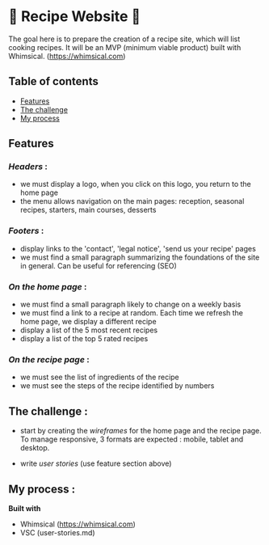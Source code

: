 # 🍪 Recipe Website 🍪

The goal here is to prepare the creation of a recipe site, which will list cooking recipes. It will be an MVP (minimum viable product) built with Whimsical. (https://whimsical.com)

## Table of contents

- [Features](#features)
- [The challenge](#the-challenge)
- [My process](#my-process)

## Features

### <em>Headers</em> :

- we must display a logo, when you click on this logo, you return to the home page
- the menu allows navigation on the main pages: reception, seasonal recipes, starters, main courses, desserts

### <em>Footers</em> :

- display links to the 'contact', 'legal notice', 'send us your recipe' pages
- we must find a small paragraph summarizing the foundations of the site in general. Can be useful for referencing (SEO)

### <em>On the home page</em> : 

- we must find a small paragraph likely to change on a weekly basis
-  we must find a link to a recipe at random. Each time we refresh the home page, we display a different recipe
- display a list of the 5 most recent recipes
- display a list of the top 5 rated recipes

### <em>On the recipe page</em> : 

- we must see the list of ingredients of the recipe
- we must see the steps of the recipe identified by numbers

## The challenge : 

- start by creating the <em>wireframes</em> for the home page and the recipe page. To manage responsive, 3 formats are expected : mobile, tablet and desktop. 

- write <em>user stories</em> (use feature section above)

## My process :

<strong>Built with </strong>
- Whimsical (https://whimsical.com)
- VSC (user-stories.md)

